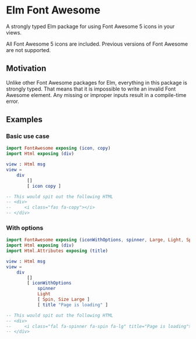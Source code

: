# Elm Font Awesome
A strongly typed Elm package for using Font Awesome 5 icons
in your views.

All Font Awesome 5 icons are included. Previous
versions of Font Awesome are not supported.

## Motivation
Unlike other Font Awesome packages for Elm, everything in this
package is strongly typed. That means that it is impossible to
write an invalid Font Awesome element. Any missing or improper
inputs result in a compile-time error.

## Examples
### Basic use case
```elm
import FontAwesome exposing (icon, copy)
import Html exposing (div)

view : Html msg
view =
    div
        []
        [ icon copy ]

-- This would spit out the following HTML
-- <div>
--     <i class="fas fa-copy"></i>
-- </div>
```

### With options
```elm
import FontAwesome exposing (iconWithOptions, spinner, Large, Light, Spin, Size)
import Html exposing (div)
import Html.Attributes exposing (title)

view : Html msg
view =
    div
        []
        [ iconWithOptions
            spinner
            Light
            [ Spin, Size Large ]
            [ title "Page is loading" ]

-- This would spit out the following HTML
-- <div>
--     <i class="fal fa-spinner fa-spin fa-lg" title="Page is loading"></i>
-- </div>
```